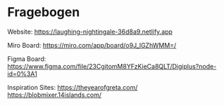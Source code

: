 # Fragebogen

Website: 
https://laughing-nightingale-36d8a9.netlify.app

Miro Board:
https://miro.com/app/board/o9J_lGZhWMM=/

Figma Board:
https://www.figma.com/file/23CgitomM8YFzKieCa8QLT/Digiplus?node-id=0%3A1

Inspiration Sites:
https://theyearofgreta.com/
https://blobmixer.14islands.com/

